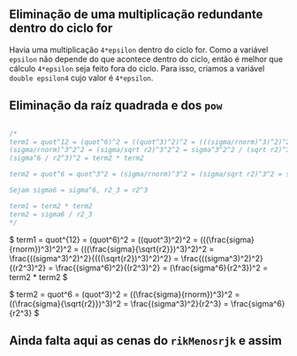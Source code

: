 ## Eliminação de uma multiplicação redundante dentro do ciclo for
Havia uma multiplicação `4*epsilon` dentro do ciclo for. Como a variável
`epsilon` não depende do que acontece dentro do ciclo, então é melhor
que cálculo `4*epsilon` seja feito fora do ciclo. Para isso, criamos a variável
`double epsilon4` cujo valor é `4*epsilon`.

## Eliminação da raíz quadrada e dos `pow`
```c

/*
term1 = quot^12 = (quot^6)^2 = ((quot^3)^2)^2 = (((sigma/rnorm)^3)^2)^2 = 
(sigma/rnorm)^3^2^2 = (sigma/sqrt r2)^3^2^2 = sigma^3^2^2 / (sqrt r2)^3^2^2 = sigma^3^2^2 / r2^3^2 = sigma^6^2 / r2^6 = 
(sigma^6 / r2^3)^2 = term2 * term2

term2 = quot^6 = quot^3^2 = (sigma/rnorm)^3^2 = (sigma/sqrt r2)^3^2 = sigma^3^2 / (sqrt r2)^3^2 = sigma^3^2 / r2^3 = sigma^6 / r2^3

Sejam sigma6 = sigma^6, r2_3 = r2^3

term1 = term2 * term2
term2 = sigma6 / r2_3
*/
```
$
term1 = quot^{12} = (quot^6)^2 = ((quot^3)^2)^2 = (((\frac{sigma}{rnorm})^3)^2)^2 = (((\frac{sigma}{\sqrt{r2}})^3)^2)^2 = \frac{((sigma^3)^2)^2}{(((\sqrt{r2})^3)^2)^2} = \frac{((sigma^3)^2)^2}{(r2^3)^2} = \frac{(sigma^6)^2}{(r2^3)^2} = 
(\frac{sigma^6}{r2^3})^2 = term2 * term2
$

$
term2 = quot^6 = (quot^3)^2 = ((\frac{sigma}{rnorm})^3)^2 = ((\frac{sigma}{\sqrt{r2}})^3)^2 = \frac{(sigma^3)^2}{r2^3} = \frac{sigma^6}{r2^3}
$

## Ainda falta aqui as cenas do `rikMenosrjk` e assim